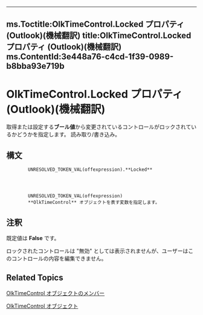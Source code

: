 

---
ms.Toctitle:OlkTimeControl.Locked プロパティ (Outlook)(機械翻訳)
title:OlkTimeControl.Locked プロパティ (Outlook)(機械翻訳)
ms.ContentId:3e448a76-c4cd-1f39-0989-b8bba93e719b
---
# OlkTimeControl.Locked プロパティ (Outlook)(機械翻訳)




取得または設定する**ブール値**から変更されているコントロールがロックされているかどうかを指定します。 読み取り/書き込み。

## 構文

            UNRESOLVED_TOKEN_VAL(offexpression).**Locked**




            UNRESOLVED_TOKEN_VAL(offexpression)
            **OlkTimeControl** オブジェクトを表す変数を指定します。



## 注釈
既定値は **False** です。



ロックされたコントロールは "無効" としては表示されませんが、ユーザーはこのコントロールの内容を編集できません。



## Related Topics

[OlkTimeControl オブジェクトのメンバー](4a9d0ec3-40b4-c40c-8774-ba8aa1f092e3.md)

[OlkTimeControl オブジェクト](b23f1741-b920-0caf-d4be-9892d8f2ae07.md)




